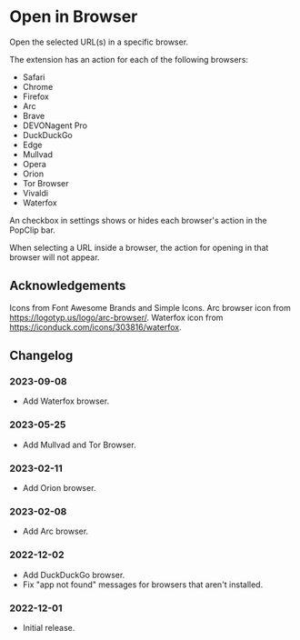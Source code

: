 # Open in Browser

Open the selected URL(s) in a specific browser.

The extension has an action for each of the following browsers:

- Safari
- Chrome
- Firefox
- Arc
- Brave
- DEVONagent Pro
- DuckDuckGo
- Edge
- Mullvad
- Opera
- Orion
- Tor Browser
- Vivaldi
- Waterfox

An checkbox in settings shows or hides each browser's action in the PopClip bar.

When selecting a URL inside a browser, the action for opening in that browser
will not appear.

## Acknowledgements

Icons from Font Awesome Brands and Simple Icons. Arc browser icon from
<https://logotyp.us/logo/arc-browser/>. Waterfox icon from <https://iconduck.com/icons/303816/waterfox>.

## Changelog

### 2023-09-08

- Add Waterfox browser.

### 2023-05-25

- Add Mullvad and Tor Browser.

### 2023-02-11

- Add Orion browser.

### 2023-02-08

- Add Arc browser.

### 2022-12-02

- Add DuckDuckGo browser.
- Fix "app not found" messages for browsers that aren't installed.

### 2022-12-01

- Initial release.
